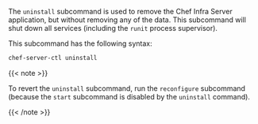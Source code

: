 The `uninstall` subcommand is used to remove the Chef Infra Server
application, but without removing any of the data. This subcommand will
shut down all services (including the `runit` process supervisor).

This subcommand has the following syntax:

```bash
chef-server-ctl uninstall
```

{{< note >}}

To revert the `uninstall` subcommand, run the `reconfigure` subcommand
(because the `start` subcommand is disabled by the `uninstall` command).

{{< /note >}}

